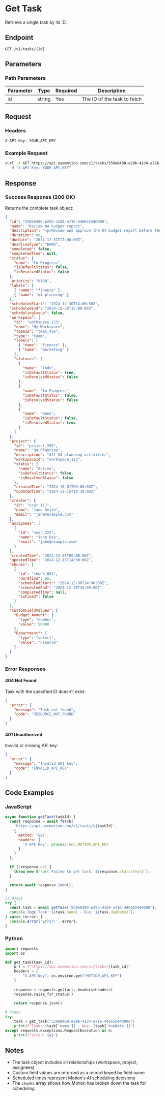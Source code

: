 # Get Task

Retrieve a single task by its ID.

## Endpoint

```
GET /v1/tasks/{id}
```

## Parameters

### Path Parameters

| Parameter | Type | Required | Description |
|-----------|------|----------|-------------|
| id | string | Yes | The ID of the task to fetch |

## Request

### Headers

```http
X-API-Key: YOUR_API_KEY
```

### Example Request

```bash
curl -X GET https://api.usemotion.com/v1/tasks/550e8400-e29b-41d4-a716-446655440000 \
  -H "X-API-Key: YOUR_API_KEY"
```

## Response

### Success Response (200 OK)

Returns the complete task object:

```json
{
  "id": "550e8400-e29b-41d4-a716-446655440000",
  "name": "Review Q4 budget report",
  "description": "<p>Review and approve the Q4 budget report before the board meeting</p>",
  "duration": 60,
  "dueDate": "2024-12-31T17:00:00Z",
  "deadlineType": "HARD",
  "completed": false,
  "completedTime": null,
  "status": {
    "name": "In Progress",
    "isDefaultStatus": false,
    "isResolvedStatus": false
  },
  "priority": "HIGH",
  "labels": [
    { "name": "finance" },
    { "name": "q4-planning" }
  ],
  "scheduledStart": "2024-12-30T14:00:00Z",
  "scheduledEnd": "2024-12-30T15:00:00Z",
  "schedulingIssue": false,
  "workspace": {
    "id": "workspace_123",
    "name": "My Workspace",
    "teamId": "team_456",
    "type": "team",
    "labels": [
      { "name": "finance" },
      { "name": "marketing" }
    ],
    "statuses": [
      {
        "name": "Todo",
        "isDefaultStatus": true,
        "isResolvedStatus": false
      },
      {
        "name": "In Progress",
        "isDefaultStatus": false,
        "isResolvedStatus": false
      },
      {
        "name": "Done",
        "isDefaultStatus": false,
        "isResolvedStatus": true
      }
    ]
  },
  "project": {
    "id": "project_789",
    "name": "Q4 Planning",
    "description": "All Q4 planning activities",
    "workspaceId": "workspace_123",
    "status": {
      "name": "Active",
      "isDefaultStatus": false,
      "isResolvedStatus": false
    },
    "createdTime": "2024-10-01T09:00:00Z",
    "updatedTime": "2024-12-15T10:30:00Z"
  },
  "creator": {
    "id": "user_111",
    "name": "Jane Smith",
    "email": "jane@example.com"
  },
  "assignees": [
    {
      "id": "user_222",
      "name": "John Doe",
      "email": "john@example.com"
    }
  ],
  "createdTime": "2024-12-01T09:00:00Z",
  "updatedTime": "2024-12-15T14:30:00Z",
  "chunks": [
    {
      "id": "chunk_001",
      "duration": 60,
      "scheduledStart": "2024-12-30T14:00:00Z",
      "scheduledEnd": "2024-12-30T15:00:00Z",
      "completedTime": null,
      "isFixed": false
    }
  ],
  "customFieldValues": {
    "Budget Amount": {
      "type": "number",
      "value": 50000
    },
    "Department": {
      "type": "select",
      "value": "Finance"
    }
  }
}
```

### Error Responses

#### 404 Not Found

Task with the specified ID doesn't exist:

```json
{
  "error": {
    "message": "Task not found",
    "code": "RESOURCE_NOT_FOUND"
  }
}
```

#### 401 Unauthorized

Invalid or missing API key:

```json
{
  "error": {
    "message": "Invalid API key",
    "code": "INVALID_API_KEY"
  }
}
```

## Code Examples

### JavaScript

```javascript
async function getTask(taskId) {
  const response = await fetch(
    `https://api.usemotion.com/v1/tasks/${taskId}`,
    {
      method: 'GET',
      headers: {
        'X-API-Key': process.env.MOTION_API_KEY
      }
    }
  );

  if (!response.ok) {
    throw new Error(`Failed to get task: ${response.statusText}`);
  }

  return await response.json();
}

// Usage
try {
  const task = await getTask('550e8400-e29b-41d4-a716-446655440000');
  console.log(`Task: ${task.name} - Due: ${task.dueDate}`);
} catch (error) {
  console.error('Error:', error);
}
```

### Python

```python
import requests
import os

def get_task(task_id):
    url = f"https://api.usemotion.com/v1/tasks/{task_id}"
    headers = {
        "X-API-Key": os.environ.get("MOTION_API_KEY")
    }
    
    response = requests.get(url, headers=headers)
    response.raise_for_status()
    
    return response.json()

# Usage
try:
    task = get_task("550e8400-e29b-41d4-a716-446655440000")
    print(f"Task: {task['name']} - Due: {task['dueDate']}")
except requests.exceptions.RequestException as e:
    print(f"Error: {e}")
```

## Notes

- The task object includes all relationships (workspace, project, assignees)
- Custom field values are returned as a record keyed by field name
- Scheduled times represent Motion's AI scheduling decisions
- The `chunks` array shows how Motion has broken down the task for scheduling
